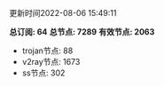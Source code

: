 更新时间2022-08-06 15:49:11

**总订阅: 64**
**总节点: 7289**
**有效节点: 2063**
- trojan节点: 88
- v2ray节点: 1673
- ss节点: 302
